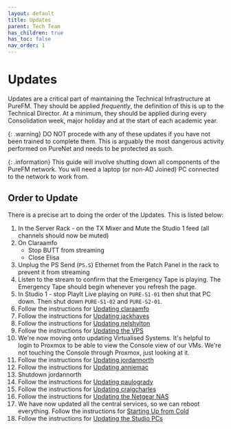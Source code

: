 ```yaml
---
layout: default
title: Updates
parent: Tech Team
has_children: true
has_toc: false
nav_order: 1
---
```


# Updates

Updates are a critical part of maintaining the Technical Infrastructure at PureFM. They should be applied *frequently*,
 the definition of this is up to the Technical Director. At a minimum, they should be applied during every Consolidation
 week, major holiday and at the start of each academic year.

{: .warning}
DO NOT procede with any of these updates if you have not been trained to complete them. This is arguably the most
 dangerous activity performed on PureNet and needs to be protected as such.  

{: .information}
This guide will involve shutting down all components of the PureFM network. You will need a laptop (or non-AD Joined)
 PC connected to the network to work from. 

## Order to Update
There is a precise art to doing the order of the Updates. This is listed below:
1. In the Server Rack - on the TX Mixer and Mute the Studio 1 feed (all channels should now be muted)
2. On Claraamfo
    - Stop BUTT from streaming
    - Close Elisa
3. Unplug the PS Send (`PS.S`) Ethernet from the Patch Panel in the rack to prevent it from streaming
4. Listen to the stream to confirm that the Emergency Tape is playing. The Emergency Tape should begin whenever you
 refresh the page. 
1. In Studio 1 - stop PlayIt Live playing on `PURE-S1-01` then shut that PC down. Then shut down `PURE-S1-02` and
 `PURE-S2-01`. 
1. Follow the instructions for [Updating claraamfo](claraamfo.html)
2. Follow the instructions for [Updating jackhayes](jackhayes.html)
3. Follow the instructions for [Updating nelshylton](nelshylton.html)
4. Follow the instructions for [Updating the VPS](vps.html)
5. We're now moving onto updating Virtualised Systems. It's helpful to login to Proxmox to be able to view the Console
 view of our VMs. We're not touching the Console through Proxmox, just looking at it.
1. Follow the instructions for [Updating jordannorth](jordannorth.html)
2. Follow the instructions for [Updating anniemac](anniemac.html)
3. Shutdown jordannorth
4. Follow the instructions for [Updating paulogrady](paulogrady.html)
5. Follow the instructions for [Updating craigcharles](craigcharles.html)
6. Follow the instructions for [Updating the Netgear NAS](netgearnas.html)
7. We have now updated all the central services, so we can reboot everything. Follow the instructions for 
 [Starting Up from Cold](../startup-shutdown/startup.html)
1. Follow the instructions for [Updating the Studio PCs](studio-pcs.html)